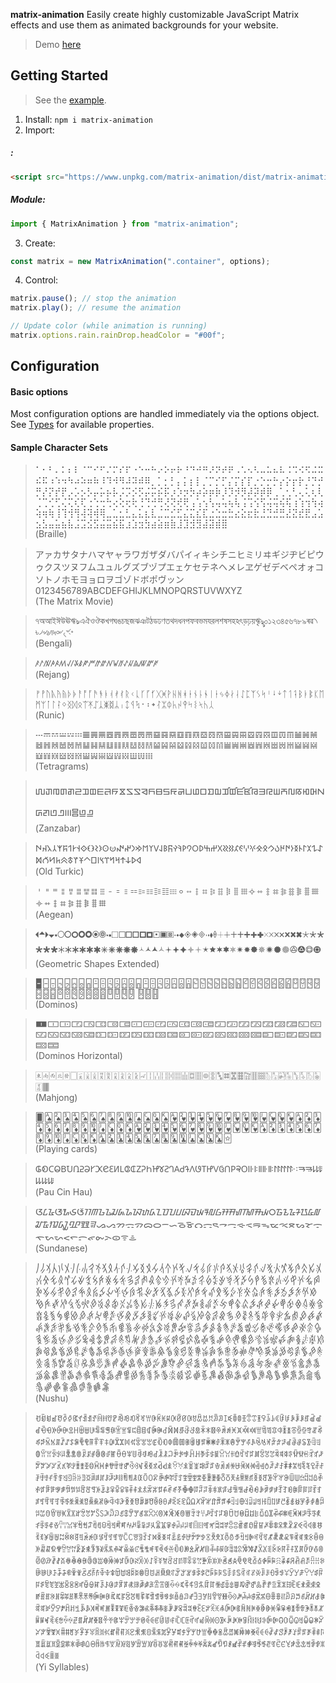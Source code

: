 **matrix-animation** Easily create highly customizable JavaScript Matrix effects and use them as animated backgrounds for your website.

> Demo [here](https://matrix.dotglitch.dev/)

## Getting Started
> See the [example](https://github.com/knackstedt/matrix-animation/blob/main/index.html).

1. Install: `npm i matrix-animation`
2. Import:
##### : 
```html
<script src="https://www.unpkg.com/matrix-animation/dist/matrix-animation.cjs"></script>
```
##### Module:
```js
import { MatrixAnimation } from "matrix-animation";
```
3. Create:
```js
const matrix = new MatrixAnimation(".container", options);
```
4. Control:
```js
matrix.pause(); // stop the animation
matrix.play(); // resume the animation

// Update color (while animation is running)
matrix.options.rain.rainDrop.headColor = "#00f";
```

## Configuration

#### Basic options

Most configuration options are handled immediately via the options object.
See [Types](https://github.com/knackstedt/matrix-animation/blob/main/src/types) for available properties.

#### Sample Character Sets

> ⠁⠂⠃⠄⠅⠆⠇⠈⠉⠊⠋⠌⠍⠎⠏⠐⠑⠒⠓⠔⠕⠖⠗⠘⠙⠚⠛⠜⠝⠞⠟⠠⠡⠢⠣⠤⠥⠦⠧⠨⠩⠪⠫⠬⠭⠮⠯⠰⠱⠲⠳⠴⠵⠶⠷⠸⠹⠺⠻⠼⠽⠾⠿⡀⡁⡂⡃⡄⡅⡆⡇⡈⡉⡊⡋⡌⡍⡎⡏⡐⡑⡒⡓⡔⡕⡖⡗⡘⡙⡚⡛⡜⡝⡞⡟⡠⡡⡢⡣⡤⡥⡦⡧⡨⡩⡪⡫⡬⡭⡮⡯⡰⡱⡲⡳⡴⡵⡶⡷⡸⡹⡺⡻⡼⡽⡾⡿⢀⢁⢂⢃⢄⢅⢆⢇⢈⢉⢊⢋⢌⢍⢎⢏⢐⢑⢒⢓⢔⢕⢖⢗⢘⢙⢚⢛⢜⢝⢞⢟⢠⢡⢢⢣⢤⢥⢦⢧⢨⢩⢪⢫⢬⢭⢮⢯⢰⢱⢲⢳⢴⢵⢶⢷⢸⢹⢺⢻⢼⢽⢾⢿⣀⣁⣂⣃⣄⣅⣆⣇⣈⣉⣊⣋⣌⣍⣎⣏⣐⣑⣒⣓⣔⣕⣖⣗⣘⣙⣚⣛⣜⣝⣞⣟⣠⣡⣢⣣⣤⣥⣦⣧⣨⣩⣪⣫⣬⣭⣮⣯⣰⣱⣲⣳⣴⣵⣶⣷⣸⣹⣺⣻⣼⣽⣾⣿ \
(Braille)

> アァカサタナハマヤャラワガザダバパイィキシチニヒミリヰギジヂビピウゥクスツヌフムユュルグズブヅプエェケセテネヘメレヱゲゼデベペオォコソトノホモヨョロヲゴゾドボポヴッン0123456789ABCDEFGHIJKLMNOPQRSTUVWXYZ \
(The Matrix Movie)

> ঀঅআইঈউঊঋঌএঐওঔকখগঘঙচছজঝঞটঠডঢণতথদধনপফবভমযরলশষসহঽৎড়ঢ়য়ৠৡ০১২৩৪৫৬৭৮৯ৰৱ৲৳৴৵৶৷৸৹৺৻ৼ৽ \
(Bengali)

> ꤰꤱꤲꤳꤴꤵꤶꤷꤸꤹꤺꤻꤼꤽꤾꤿꥀꥁꥂꥃꥄꥅꥆ \
(Rejang)

> ᚠᚡᚢᚣᚤᚥᚦᚧᚨᚩᚪᚫᚬᚭᚮᚯᚰᚱᚲᚳᚴᚵᚶᚷᚸᚹᚺᚻᚼᚽᚾᚿᛀᛁᛂᛃᛄᛅᛆᛇᛈᛉᛊᛋᛌᛍᛎᛏᛐᛑᛒᛓᛔᛕᛖᛗᛘᛙᛚᛛᛜᛝᛞᛟᛠᛡᛢᛣᛤᛥᛦᛧᛨᛩᛪ᛫᛬᛭ᛮᛯᛰᛱᛲᛳᛴᛵᛶᛷᛸ \
(Runic)

> 𝌀𝌁𝌂𝌃𝌄𝌅𝌆𝌇𝌈𝌉𝌊𝌋𝌌𝌍𝌎𝌏𝌐𝌑𝌒𝌓𝌔𝌕𝌖𝌗𝌘𝌙𝌚𝌛𝌜𝌝𝌞𝌟𝌠𝌡𝌢𝌣𝌤𝌥𝌦𝌧𝌨𝌩𝌪𝌫𝌬𝌭𝌮𝌯𝌰𝌱𝌲𝌳𝌴𝌵𝌶𝌷𝌸𝌹𝌺𝌻𝌼𝌽𝌾𝌿𝍀𝍁𝍂𝍃𝍄𝍅𝍆𝍇𝍈𝍉𝍊𝍋𝍌𝍍𝍎𝍏𝍐𝍑𝍒𝍓𝍔𝍕𝍖 \
(Tetragrams)

> 𑨀𑨋𑨌𑨍𑨎𑨏𑨐𑨑𑨒𑨓𑨔𑨕𑨖𑨗𑨘𑨙𑨚𑨛𑨜𑨝𑨞𑨟𑨠𑨡𑨢𑨣𑨤𑨥𑨦𑨧𑨨𑨩𑨪𑨫𑨬𑨭𑨮𑨯𑨰𑨱𑨲𑨿𑩀𑩂𑩃𑩄𑩅𑩆 \
(Zanzabar)

> 𐰀𐰁𐰂𐰃𐰄𐰅𐰆𐰇𐰈𐰉𐰊𐰋𐰌𐰍𐰎𐰏𐰐𐰑𐰒𐰓𐰔𐰕𐰖𐰗𐰘𐰙𐰚𐰛𐰜𐰝𐰞𐰟𐰠𐰡𐰢𐰣𐰤𐰥𐰦𐰧𐰨𐰩𐰪𐰫𐰬𐰭𐰮𐰯𐰰𐰱𐰲𐰳𐰴𐰵𐰶𐰷𐰸𐰹𐰺𐰻𐰼𐰽𐰾𐰿𐱀𐱁𐱂𐱃𐱄𐱅𐱆𐱇𐱈 \
(Old Turkic)

> 𐄇𐄈𐄉𐄊𐄋𐄌𐄍𐄎𐄏𐄐𐄑𐄒𐄓𐄔𐄕𐄖𐄗𐄘𐄙𐄚𐄛𐄜𐄝𐄞𐄟𐄠𐄡𐄢𐄣𐄤𐄥𐄦𐄧𐄨𐄩𐄪𐄫𐄬𐄭𐄮𐄯𐄰𐄱𐄲𐄳 \
(Aegean)

> 🞀🞁🞂🞃🞄🞅🞆🞇🞈🞉🞊🞋🞌🞍🞎🞏🞐🞑🞒🞓🞔🞕🞖🞗🞘🞙🞚🞛🞜🞝🞞🞟🞠🞡🞢🞣🞤🞥🞦🞧🞨🞩🞪🞫🞬🞭🞮🞯🞰🞱🞲🞳🞴🞵🞶🞷🞸🞹🞺🞻🞼🞽🞾🞿🟀🟁🟂🟃🟄🟅🟆🟇🟈🟉🟊🟋🟌🟍🟎🟏🟐🟑🟒🟓🟔🟕🟖🟗🟘 \
(Geometric Shapes Extended)

> 🁢🁣🁤🁥🁦🁧🁨🁩🁪🁫🁬🁭🁮🁯🁩🁪🁫🁬🁭🁮🁯🁰🁱🁲🁳🁴🁵🁶🁷🁸🁹🁺🁻🁼🁽🁾🁿🂀🂁🂂🂃🂄🂅🂆🂇🂈🂉🂊🂋🂌🂍🂎🂏🂐 🂑🂒🂓 \
(Dominos)

> 🀰🀱🀲🀳🀴🀵🀶🀷🀸🀹🀺🀻🀼🀽🀾🀿🁀🁁🁂🁃🁄🁅🁆🁇🁈🁉🁊🁋🁌🁍🁎🁏🁐🁑🁒🁓🁔🁕🁖🁗🁘🁙🁚🁛🁜🁝🁞🁟🁠🁡 \
(Dominos Horizontal)

> 🀀🀁🀂🀃🀅🀆🀇🀈🀉🀊🀋🀌🀍🀎🀏🀐🀑🀒🀓🀔🀕🀖🀗🀘🀙🀚🀛🀜🀝🀞🀟🀠🀡🀢🀣🀤🀥🀦🀧🀨🀩🀪🀫 \
(Mahjong)

> 🂠🂡🂢🂣🂤🂥🂦🂧🂨🂩🂪🂫🂬🂭🂮🂱🂲🂳🂴🂵🂶🂷🂸🂹🂺🂻🂼🂽🂾🃁🃂🃃🃄🃅🃆🃇🃈🃉🃊🃋🃌🃍🃎🂱🂲🂳🂴🂵🂶🂷🂸🂹🂺🂻🂼🂽🂾🃁🃂🃃🃄🃅🃆🃇🃈🃉🃊🃋🃌🃍🃎🃑🃒🃓🃔🃕🃖🃗🃘🃙🃚🃛🃜🃝🃞🃟 \
(Playing cards)

> 𑫀𑫁𑫂𑫃𑫄𑫅𑫆𑫇𑫈𑫉𑫊𑫋𑫌𑫍𑫎𑫏𑫐𑫑𑫒𑫓𑫔𑫕𑫖𑫗𑫘𑫙𑫚𑫛𑫜𑫝𑫞𑫟𑫠𑫡𑫢𑫣𑫤𑫥𑫦𑫧𑫨𑫩𑫪𑫫𑫬𑫭𑫮𑫯𑫰𑫱𑫲𑫳𑫴𑫵𑫶𑫷𑫸 \
(Pau Cin Hau)

> ᮃᮄᮅᮆᮇᮈᮉᮊᮋᮌᮍᮎᮏᮐᮑᮒᮓᮔᮕᮖᮗᮘᮙᮚᮛᮜᮝᮞᮟᮠᮮᮯ᮰᮱᮲᮳᮴᮵᮶᮷᮸᮹ᮺᮻᮼᮽᮾᮿᯀᯁᯂᯃᯄᯅᯆᯇᯈᯉᯊᯋᯌᯍᯎᯏᯐᯑᯒᯓᯔᯕᯖᯗᯘᯙᯚᯛᯜᯝᯞᯟᯠᯡᯢᯣᯤᯥ \
(Sundanese)

> 𛅰𛅱𛅲𛅳𛅴𛅵𛅶𛅷𛅸𛅹𛅺𛅻𛅼𛅽𛅾𛅿𛆀𛆁𛆂𛆃𛆄𛆅𛆆𛆇𛆈𛆉𛆊𛆋𛆌𛆍𛆎𛆏𛆐𛆑𛆒𛆓𛆔𛆕𛆖𛆗𛆘𛆙𛆚𛆛𛆜𛆝𛆞𛆟𛆠𛆡𛆢𛆣𛆤𛆥𛆦𛆧𛆨𛆩𛆪𛆫𛆬𛆭𛆮𛆯𛆰𛆱𛆲𛆳𛆴𛆵𛆶𛆷𛆸𛆹𛆺𛆻𛆼𛆽𛆾𛆿𛇀𛇁𛇂𛇃𛇄𛇅𛇆𛇇𛇈𛇉𛇊𛇋𛇌𛇍𛇎𛇏𛇐𛇑𛇒𛇓𛇔𛇕𛇖𛇗𛇘𛇙𛇚𛇛𛇜𛇝𛇞𛇟𛇠𛇡𛇢𛇣𛇤𛇥𛇦𛇧𛇨𛇩𛇪𛇫𛇬𛇭𛇮𛇯𛇰𛇱𛇲𛇳𛇴𛇵𛇶𛇷𛇸𛇹𛇺𛇻𛇼𛇽𛇾𛇿𛈀𛈁𛈂𛈃𛈄𛈅𛈆𛈇𛈈𛈉𛈊𛈋𛈌𛈍𛈎𛈏𛈐𛈑𛈒𛈓𛈔𛈕𛈖𛈗𛈘𛈙𛈚𛈛𛈜𛈝𛈞𛈟𛈠𛈡𛈢𛈣𛈤𛈥𛈦𛈧𛈨𛈩𛈪𛈫𛈬𛈭𛈮𛈯𛈰𛈱𛈲𛈳𛈴𛈵𛈶𛈷𛈸𛈹𛈺𛈻𛈼𛈽𛈾𛈿𛉀𛉁𛉂𛉃𛉄𛉅𛉆𛉇𛉈𛉉𛉊𛉋𛉌𛉍𛉎𛉏𛉐𛉑𛉒𛉓𛉔𛉕𛉖𛉗𛉘𛉙𛉚𛉛𛉜𛉝𛉞𛉟𛉠𛉡𛉢𛉣𛉤𛉥𛉦𛉧𛉨𛉩𛉪𛉫𛉬𛉭𛉮𛉯𛉰𛉱𛉲𛉳𛉴𛉵𛉶𛉷𛉸𛉹𛉺𛉻𛉼𛉽𛉾𛉿𛊀𛊁𛊂𛊃𛊄𛊅𛊆𛊇𛊈𛊉𛊊𛊋𛊌𛊍𛊎𛊏𛊐𛊑𛊒𛊓𛊔𛊕𛊖𛊗𛊘𛊙𛊚𛊛𛊜𛊝𛊞𛊟𛊠𛊡𛊢𛊣𛊤𛊥𛊦𛊧𛊨𛊩𛊪𛊫𛊬𛊭𛊮𛊯𛊰𛊱𛊲𛊳𛊴𛊵𛊶𛊷𛊸𛊹𛊺𛊻𛊼𛊽𛊾𛊿𛋀𛋁𛋂𛋃𛋄𛋅𛋆𛋇𛋈𛋉𛋊𛋋𛋌𛋍𛋎𛋏𛋐𛋑𛋒𛋓𛋔𛋕𛋖𛋗𛋘𛋙𛋚𛋛𛋜𛋝𛋞𛋟𛋠𛋡𛋢𛋣𛋤𛋥𛋦𛋧𛋨𛋩𛋪𛋫𛋬𛋭𛋮𛋯𛋰𛋱𛋲𛋳𛋴𛋵𛋶𛋷𛋸𛋹𛋺𛋻 \
(Nushu)

> ꀀꀁꀂꀃꀄꀅꀆꀇꀈꀉꀊꀋꀌꀍꀎꀏꀐꀑꀒꀓꀔꀕꀖꀗꀘꀙꀚꀛꀜꀝꀞꀟꀠꀡꀢꀣꀤꀥꀦꀧꀨꀩꀪꀫꀬꀭꀮꀯꀰꀱꀲꀳꀴꀵꀶꀷꀸꀹꀺꀻꀼꀽꀾꀿꁀꁁꁂꁃꁄꁅꁆꁇꁈꁉꁊꁋꁌꁍꁎꁏꁐꁑꁒꁓꁔꁕꁖꁗꁘꁙꁚꁛꁜꁝꁞꁟꁠꁡꁢꁣꁤꁥꁦꁧꁨꁩꁪꁫꁬꁭꁮꁯꁰꁱꁲꁳꁴꁵꁶꁷꁸꁹꁺꁻꁼꁽꁾꁿꂀꂁꂂꂃꂄꂅꂆꂇꂈꂉꂊꂋꂌꂍꂎꂏꂐꂑꂒꂓꂔꂕꂖꂗꂘꂙꂚꂛꂜꂝꂞꂟꂠꂡꂢꂣꂤꂥꂦꂧꂨꂩꂪꂫꂬꂭꂮꂯꂰꂱꂲꂳꂴꂵꂶꂷꂸꂹꂺꂻꂼꂽꂾꂿꃀꃁꃂꃃꃄꃅꃆꃇꃈꃉꃊꃋꃌꃍꃎꃏꃐꃑꃒꃓꃔꃕꃖꃗꃘꃙꃚꃛꃜꃝꃞꃟꃠꃡꃢꃣꃤꃥꃦꃧꃨꃩꃪꃫꃬꃭꃮꃯꃰꃱꃲꃳꃴꃵꃶꃷꃸꃹꃺꃻꃼꃽꃾꃿꄀꄁꄂꄃꄄꄅꄆꄇꄈꄉꄊꄋꄌꄍꄎꄏꄐꄑꄒꄓꄔꄕꄖꄗꄘꄙꄚꄛꄜꄝꄞꄟꄠꄡꄢꄣꄤꄥꄦꄧꄨꄩꄪꄫꄬꄭꄮꄯꄰꄱꄲꄳꄴꄵꄶꄷꄸꄹꄺꄻꄼꄽꄾꄿꅀꅁꅂꅃꅄꅅꅆꅇꅈꅉꅊꅋꅌꅍꅎꅏꅐꅑꅒꅓꅔꅕꅖꅗꅘꅙꅚꅛꅜꅝꅞꅟꅠꅡꅢꅣꅤꅥꅦꅧꅨꅩꅪꅫꅬꅭꅮꅯꅰꅱꅲꅳꅴꅵꅶꅷꅸꅹꅺꅻꅼꅽꅾꅿꆀꆁꆂꆃꆄꆅꆆꆇꆈꆉꆊꆋꆌꆍꆎꆏꆐꆑꆒꆓꆔꆕꆖꆗꆘꆙꆚꆛꆜꆝꆞꆟꆠꆡꆢꆣꆤꆥꆦꆧꆨꆩꆪꆫꆬꆭꆮꆯꆰꆱꆲꆳꆴꆵꆶꆷꆸꆹꆺꆻꆼꆽꆾꆿꇀꇁꇂꇃꇄꇅꇆꇇꇈꇉꇊꇋꇌꇍꇎꇏꇐꇑꇒꇓꇔꇕꇖꇗꇘꇙꇚꇛꇜꇝꇞꇟꇠꇡꇢꇣꇤꇥꇦꇧꇨꇩꇪꇫꇬꇭꇮꇯꇰꇱꇲꇳꇴꇵꇶꇷꇸꇹꇺꇻꇼꇽꇾꇿꈀꈁꈂꈃꈄꈅꈆꈇꈈꈉꈊꈋꈌꈍꈎꈏꈐꈑꈒꈓꈔꈕꈖꈗꈘꈙꈚꈛꈜꈝꈞꈟꈠꈡꈢꈣꈤꈥꈦꈧꈨꈩꈪꈫꈬꈭꈮꈯꈰꈱꈲꈳꈴꈵꈶꈷꈸꈹꈺꈻꈼꈽꈾꈿꉀꉁꉂꉃꉄꉅꉆꉇꉈꉉꉊꉋꉌꉍꉎꉏꉐꉑꉒꉓꉔꉕꉖꉗꉘꉙꉚꉛꉜꉝꉞꉟꉠꉡꉢꉣꉤꉥꉦꉧꉨꉩꉪꉫꉬꉭꉮꉯꉰꉱꉲꉳꉴꉵꉶꉷꉸꉹꉺꉻꉼꉽꉾꉿꊀꊁꊂꊃꊄꊅꊆꊇꊈꊉꊊꊋꊌꊍꊎꊏꊐꊑꊒꊓꊔꊕꊖꊗꊘꊙꊚꊛꊜꊝꊞꊟꊠꊡꊢꊣꊤꊥꊦꊧꊨꊩꊪꊫꊬꊭꊮꊯꊰꊱꊲꊳꊴꊵꊶꊷꊸꊹꊺꊻꊼꊽꊾꊿꋀꋁꋂꋃꋄꋅꋆꋇꋈꋉꋊꋋꋌꋍꋎꋏꋐꋑꋒꋓꋔꋕꋖꋗꋘꋙꋚꋛꋜꋝꋞꋟꋠꋡꋢꋣꋤꋥꋦꋧꋨꋩꋪꋫꋬꋭꋮꋯꋰꋱꋲꋳꋴꋵꋶꋷꋸꋹꋺꋻꋼꋽꋾꋿꌀꌁꌂꌃꌄꌅꌆꌇꌈꌉꌊꌋꌌꌍꌎꌏꌐꌑꌒꌓꌔꌕꌖꌗꌘꌙꌚꌛꌜꌝꌞꌟꌠꌡꌢꌣꌤꌥꌦꌧꌨꌩꌪꌫꌬꌭꌮꌯꌰꌱꌲꌳꌴꌵꌶꌷꌸꌹꌺꌻꌼꌽꌾꌿꍀꍁꍂꍃꍄꍅꍆꍇꍈꍉꍊꍋꍌꍍꍎꍏꍐꍑꍒꍓꍔꍕꍖꍗꍘꍙꍚꍛꍜꍝꍞꍟꍠꍡꍢꍣꍤꍥꍦꍧꍨꍩꍪꍫꍬꍭꍮꍯꍰꍱꍲꍳꍴꍵꍶꍷꍸꍹꍺꍻꍼꍽꍾꍿꎀꎁꎂꎃꎄꎅꎆꎇꎈꎉꎊꎋꎌꎍꎎꎏꎐꎑꎒꎓꎔꎕꎖꎗꎘꎙꎚꎛꎜꎝꎞꎟꎠꎡꎢꎣꎤꎥꎦꎧꎨꎩꎪꎫꎬꎭꎮꎯꎰꎱꎲꎳꎴꎵꎶꎷꎸꎹꎺꎻꎼꎽꎾꎿꏀꏁꏂꏃꏄꏅꏆꏇꏈꏉꏊꏋꏌꏍꏎꏏꏐꏑꏒꏓꏔꏕꏖꏗꏘꏙꏚꏛꏜꏝꏞꏟꏠꏡꏢꏣꏤꏥꏦꏧꏨꏩꏪꏫꏬꏭꏮꏯꏰꏱꏲꏳꏴꏵꏶꏷꏸꏹꏺꏻꏼꏽꏾꏿꐀꐁꐂꐃꐄꐅꐆꐇꐈꐉꐊꐋꐌꐍꐎꐏꐐꐑꐒꐓꐔꐕꐖꐗꐘꐙꐚꐛꐜꐝꐞꐟꐠꐡꐢꐣꐤꐥꐦꐧꐨꐩꐪꐫꐬꐭꐮꐯꐰꐱꐲꐳꐴꐵꐶꐷꐸꐹꐺꐻꐼꐽꐾꐿꑀꑁꑂꑃꑄꑅꑆꑇꑈꑉꑊꑋꑌꑍꑎꑏꑐꑑꑒꑓꑔꑕꑖꑗꑘꑙꑚꑛꑜꑝꑞꑟꑠꑡꑢꑣꑤꑥꑦꑧꑨꑩꑪꑫꑬꑭꑮꑯꑰꑱꑲꑳꑴꑵꑶꑷꑸꑹꑺꑻꑼꑽꑾꑿꒀꒁꒂꒃꒄꒅꒆꒇꒈꒉꒊꒋꒌ \
(Yi Syllables)